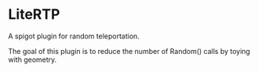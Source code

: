 # LiteRTP
A spigot plugin for random teleportation.

The goal of this plugin is to reduce the number of Random() calls by toying with geometry.
